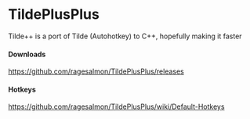 TildePlusPlus
=============

Tilde++ is a port of Tilde (Autohotkey) to C++, hopefully making it faster

#### Downloads
https://github.com/ragesalmon/TildePlusPlus/releases

#### Hotkeys
https://github.com/ragesalmon/TildePlusPlus/wiki/Default-Hotkeys